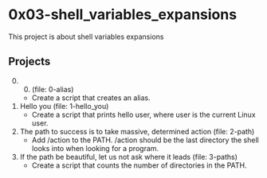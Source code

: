 # 0x03-shell_variables_expansions
This project is about shell variables expansions
## Projects
0. 0. <o> (file: 0-alias)
	- Create a script that creates an alias.
1. Hello you (file: 1-hello_you)
	- Create a script that prints hello user, where user is the current Linux user.
2. The path to success is to take massive, determined action (file: 2-path)
	- Add /action to the PATH. /action should be the last directory the shell looks into when looking for a program.
3. If the path be beautiful, let us not ask where it leads (file: 3-paths)
	- Create a script that counts the number of directories in the PATH.
